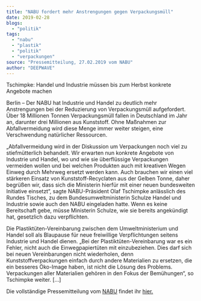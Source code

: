 ```yaml
---
title: "NABU fordert mehr Anstrengungen gegen Verpackungsmüll"
date: 2019-02-28
blogs: 
  - "politik"
tags: 
  - "nabu"
  - "plastik"
  - "politik"
  - "verpackungen"
source: "Pressemitteilung, 27.02.2019 vom NABU"
author: "DEEPWAVE"
---
```


Tschimpke: Handel und Industrie müssen bis zum Herbst konkrete Angebote machen

Berlin – Der NABU hat Industrie und Handel zu deutlich mehr Anstrengungen bei der Reduzierung von Verpackungsmüll aufgefordert. Über 18 Millionen Tonnen Verpackungsmüll fallen in Deutschland im Jahr an, darunter drei Millionen aus Kunststoff. Ohne Maßnahmen zur Abfallvermeidung wird diese Menge immer weiter steigen, eine Verschwendung natürlicher Ressourcen.

„Abfallvermeidung wird in der Diskussion um Verpackungen noch viel zu stiefmütterlich behandelt. Wir erwarten nun konkrete Angebote von Industrie und Handel, wo und wie sie überflüssige Verpackungen vermeiden wollen und bei welchen Produkten auch mit kreativen Wegen Einweg durch Mehrweg ersetzt werden kann. Auch brauchen wir einen viel stärkeren Einsatz von Kunststoff-Recyclaten aus der Gelben Tonne, daher begrüßen wir, dass sich die Ministerin hierfür mit einer neuen bundesweiten Initiative einsetzt“, sagte NABU-Präsident Olaf Tschimpke anlässlich des Rundes Tisches, zu dem Bundesumweltministerin Schulze Handel und Industrie sowie auch den NABU eingeladen hatte. Wenn es keine Bereitschaft gebe, müsse Ministerin Schulze, wie sie bereits angekündigt hat, gesetzlich dazu verpflichten.

Die Plastiktüten-Vereinbarung zwischen dem Umweltministerium und Handel soll als Blaupause für neue freiwillige Verpflichtungen seitens Industrie und Handel dienen. „Bei der Plastiktüten-Vereinbarung war es ein Fehler, nicht auch die Einwegpapiertüten mit einzubeziehen. Dies darf sich bei neuen Vereinbarungen nicht wiederholen, denn Kunststoffverpackungen einfach durch andere Materialien zu ersetzen, die ein besseres Öko-Image haben, ist nicht die Lösung des Problems. Verpackungen aller Materialien gehören in den Fokus der Bemühungen“, so Tschimpke weiter. \[...\]

Die vollständige Pressemitteilung vom [NABU](https://www.nabu.de/) findet ihr [hier.](https://www.nabu.de/presse/pressemitteilungen/index.php?popup=true&show=25712&db=presseservice)
